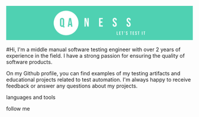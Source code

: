 ![Header](https://github.com/qaness/qaness/blob/main/assets/header%20qaness%20green.svg)

#Hi, I'm a middle manual software testing engineer with over 2 years of experience in the field. I have a strong passion for ensuring the quality of software products. 

On my Github profile, you can find examples of my testing artifacts and educational projects related to test automation. I'm always happy to receive feedback or answer any questions about my projects.


languages and tools


follow me 